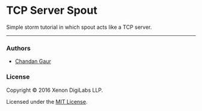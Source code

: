# TCP Server Spout
Simple storm tutorial in which spout acts like a TCP server.

-------------------------------------------------------------

### Authors
* [Chandan Gaur](https://github.com/gaurchandan)

### License
Copyright &copy; 2016 Xenon DigiLabs LLP.

Licensed under the [MIT License](LICENSE).
